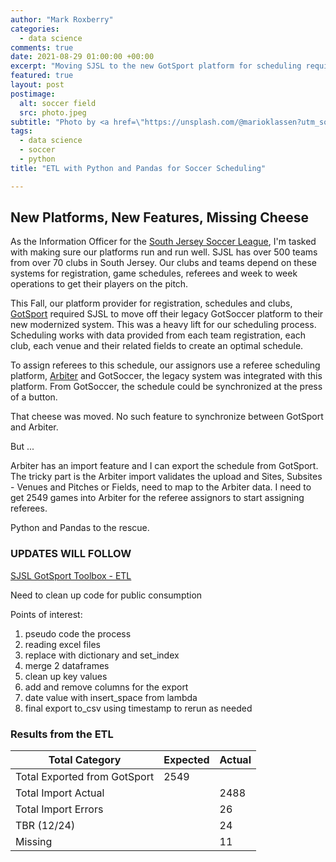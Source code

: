 ```yaml
---
author: "Mark Roxberry"
categories: 
  - data science
comments: true
date: 2021-08-29 01:00:00 +00:00
excerpt: "Moving SJSL to the new GotSport platform for scheduling required a solution to ETL data to the Arbiter platform for referees"
featured: true
layout: post
postimage: 
  alt: soccer field
  src: photo.jpeg
subtitle: "Photo by <a href=\"https://unsplash.com/@marioklassen?utm_source=unsplash&utm_medium=referral&utm_content=creditCopyText\">Mario Klassen</a> on <a href=\"https://unsplash.com/wallpapers/sports/soccer?utm_source=unsplash&utm_medium=referral&utm_content=creditCopyText\">Unsplash</a>"
tags: 
  - data science
  - soccer
  - python
title: "ETL with Python and Pandas for Soccer Scheduling"

---
```

## New Platforms, New Features, Missing Cheese

  As the Information Officer for the [South Jersey Soccer League](http://www.sjsl.org), I'm tasked with making sure our platforms run and run well.  SJSL has over 500 teams from over 70 clubs in South Jersey.  Our clubs and teams depend on these systems for registration, game schedules, referees and week to week operations to get their players on the pitch.  

  This Fall, our platform provider for registration, schedules and clubs, [GotSport](http://www.gotsport) required SJSL to move off their legacy GotSoccer platform to their new modernized system.  This was a heavy lift for our scheduling process.  Scheduling works with data provided from each team registration, each club, each venue and their related fields to create an optimal schedule.
  
  To assign referees to this schedule, our assignors use a referee scheduling platform, [Arbiter](https://www.arbitersports.com) and GotSoccer, the legacy system was integrated with this platform.  From GotSoccer, the schedule could be synchronized at the press of a button.
  
  That cheese was moved.  No such feature to synchronize between GotSport and Arbiter.
  
  But ...
  
  Arbiter has an import feature and I can export the schedule from GotSport.  The tricky part is the Arbiter import validates the upload and Sites, Subsites - Venues and Pitches or Fields, need to map to the Arbiter data.  I need to get 2549 games into Arbiter for the referee assignors to start assigning referees.
  
  Python and Pandas to the rescue.
  
### UPDATES WILL FOLLOW
  
[SJSL GotSport Toolbox - ETL](https://github.com/SJSLORG/gotsport-toolbox/tree/main/etl)

Need to clean up code for public consumption

Points of interest:

1. pseudo code the process
1. reading excel files
1. replace with dictionary and set_index
1. merge 2 dataframes
1. clean up key values
1. add and remove columns for the export
  1. date value with insert_space from lambda
1. final export to_csv using timestamp to rerun as needed

### Results from the ETL

|Total Category|Expected|Actual|
|----------------|----------|--------|			
|Total Exported from GotSport|2549||
|Total Import Actual||2488|
|Total Import Errors||26|
|TBR (12/24)||24|
|Missing||11|




  